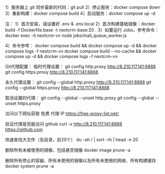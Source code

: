 1）服务器上 git 同步最新的代码：git pull
2）停止服务：docker compose down
3）重新构建：docker compose build
4）启动服务：docker compose up -d


注：
1）首次安装，请设置好 .env & .env.local
2）首次构建基础镜像：docker build -f Dockerfile.base -t nextcrm-base:20 .
3）如要运行 Jobs，参考命令：docker exec -it nextcrm-vv node jobs/mail_queue_worker.js

4）命令参考：
  docker compose build && docker compose up -d && docker compose logs -f nextcrm-vv
  docker compose build --no-cache && docker compose up -d && docker compose logs -f nextcrm-vv


Git代理配置：
  临时代理设置：
    git config http.proxy http://8.210.117.141:8888
    git config https.proxy http://8.210.117.141:8888
 
  永久代理设置：
    git config --global http.proxy http://8.210.117.141:8888
    git config --global https.proxy http://8.210.117.141:8888

  取消设置的代理：
    git config --global --unset http.proxy
    git config --global --unset https.proxy


访问以下网址获取 免费 代理 IP
https://free-proxy-list.net/

验证代理是否能访问 github
curl -x http://8.210.117.141:8888 https://github.com


快速查找大文件（及目录，前20个）
du -ah / | sort -rh | head -n 20

删除所有未被使用的镜像，包括悬空镜像
docker image prune -a

删除所有停止的容器、所有未使用的镜像以及所有未使用的网络、所有构建缓存
docker system prune -a
